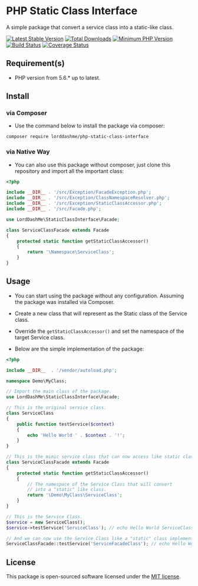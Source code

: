 # PHP Static Class Interface 

A simple package that convert a service class into a static-like class.

[![Latest Stable Version](https://img.shields.io/packagist/v/LordDashMe/php-static-class-interface.svg?style=flat-square)](https://packagist.org/packages/LordDashMe/php-static-class-interface) [![Total Downloads](https://img.shields.io/packagist/dt/lorddashme/php-static-class-interface.svg?style=flat-square&colorB=blue)](https://packagist.org/packages/lorddashme/php-static-class-interface) [![Minimum PHP Version](https://img.shields.io/badge/php-%3E%3D%205.6-8892BF.svg?style=flat-square)](https://php.net/) [![Build Status](https://img.shields.io/travis/LordDashMe/php-static-class-interface/master.svg?style=flat-square)](https://travis-ci.org/LordDashMe/php-static-class-interface) [![Coverage Status](https://img.shields.io/coveralls/LordDashMe/php-static-class-interface/master.svg?style=flat-square)](https://coveralls.io/github/LordDashMe/php-static-class-interface?branch=master)

## Requirement(s)

- PHP version from 5.6.* up to latest.

## Install

### via Composer

- Use the command below to install the package via composer:

```txt
composer require lorddashme/php-static-class-interface
```

### via Native Way

- You can also use this package without composer, just clone this repository and import all the important class:

```php
<?php

include __DIR__ . '/src/Exception/FacadeException.php';
include __DIR__ . '/src/Exception/ClassNamespaceResolver.php';
include __DIR__ . '/src/Exception/StaticClassAccessor.php';
include __DIR__ . '/src/Facade.php';

use LordDashMe\StaticClassInterface\Facade;

class ServiceClassFacade extends Facade 
{
    protected static function getStaticClassAccessor()
    {
        return '\Namespace\ServiceClass';
    }
}
```

## Usage

- You can start using the package without any configuration. Assuming the package was installed via Composer.

- Create a new class that will represent as the Static class of the Service class. 

- Override the ```getStaticClassAccessor()``` and set the namespace of the target Service class.

- Below are the simple implementation of the package:

```php
<?php

include __DIR__  . '/vendor/autoload.php';

namespace Demo\MyClass;

// Import the main class of the package.
use LordDashMe\StaticClassInterface\Facade;

// This is the original service class.
class ServiceClass
{
    public function testService($context)
    {
        echo 'Hello World ' . $context . '!';
    }
}

// This is the mimic service class that can now access like static class.
class ServiceClassFacade extends Facade
{
    protected static function getStaticClassAccessor()
    {
        // The namespace of the Service Class that will convert
        // into a "static" like class.
        return '\Demo\MyClass\ServiceClass';
    }
}

// This is the Service Class.
$service = new ServiceClass();
$service->testService('ServiceClass'); // echo Hello World ServiceClass!

// And we can now use the Service Class like a "static" class implementation.
ServiceClassFacade::testService('ServiceFacadeClass'); // echo Hello World ServiceFacadeClass!
```

## License

This package is open-sourced software licensed under the [MIT license](https://opensource.org/licenses/MIT).
